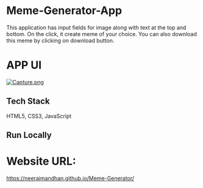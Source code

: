 
# Meme-Generator-App

This application has input fields for image along with text at the top and bottom.
On the click, it create meme of your choice. You can also download this meme by clicking on download button.


# APP UI

[![Capture.png](https://i.postimg.cc/vH7ZQnwD/Capture.png)](https://postimg.cc/mtDsjtDG)
## Tech Stack

HTML5, CSS3, JavaScript




## Run Locally
 

# Website URL:
https://neerajmandhan.github.io/Meme-Generator/
